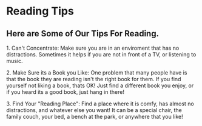 
 <html>
   <head>
   </head>
   <body>
<h1> Reading Tips
</h1>
<h2> Here are Some of Our Tips For Reading.
</h2>
<p> 1. Can't Concentrate: Make sure you are in an enviroment that has no distractions.  Sometimes it helps if you are not in front of a TV, or listening to music.
</p>
<p> 2. Make Sure its a Book you Like: One problem that many people have is that the book they are reading isn't the right book for them.  If you find yourself not liking a book, thats OK! Just find a different book you enjoy, or if you heard its a good book, just hang in there!
</p>
<p> 3. Find Your "Reading Place": Find a place where it is comfy, has almost no distractions, and whatever else you want!  It can be a special chair, the family couch, your bed, a bench at the park, or anywhere that you like!
</p>
